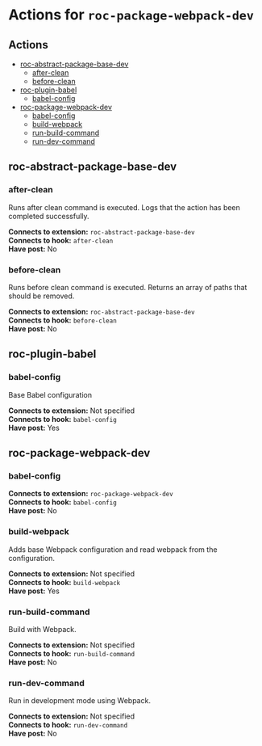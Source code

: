# Actions for `roc-package-webpack-dev`

## Actions
* [roc-abstract-package-base-dev](#roc-abstract-package-base-dev)
  * [after-clean](#after-clean)
  * [before-clean](#before-clean)
* [roc-plugin-babel](#roc-plugin-babel)
  * [babel-config](#babel-config)
* [roc-package-webpack-dev](#roc-package-webpack-dev)
  * [babel-config](#babel-config-1)
  * [build-webpack](#build-webpack)
  * [run-build-command](#run-build-command)
  * [run-dev-command](#run-dev-command)

## roc-abstract-package-base-dev

### after-clean

Runs after clean command is executed. Logs that the action has been completed successfully.

__Connects to extension:__ `roc-abstract-package-base-dev`  
__Connects to hook:__ `after-clean`  
__Have post:__ No  

### before-clean

Runs before clean command is executed. Returns an array of paths that should be removed.

__Connects to extension:__ `roc-abstract-package-base-dev`  
__Connects to hook:__ `before-clean`  
__Have post:__ No  

## roc-plugin-babel

### babel-config

Base Babel configuration

__Connects to extension:__ Not specified  
__Connects to hook:__ `babel-config`  
__Have post:__ Yes  

## roc-package-webpack-dev

### babel-config

__Connects to extension:__ `roc-package-webpack-dev`  
__Connects to hook:__ `babel-config`  
__Have post:__ No  

### build-webpack

Adds base Webpack configuration and read webpack from the configuration.

__Connects to extension:__ Not specified  
__Connects to hook:__ `build-webpack`  
__Have post:__ Yes  

### run-build-command

Build with Webpack.

__Connects to extension:__ Not specified  
__Connects to hook:__ `run-build-command`  
__Have post:__ No  

### run-dev-command

Run in development mode using Webpack.

__Connects to extension:__ Not specified  
__Connects to hook:__ `run-dev-command`  
__Have post:__ No  
